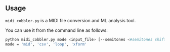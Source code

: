## Usage

`midi_cobbler.py` is a MIDI file conversion and ML analysis tool. 

You can use it from the command line as follows:

```bash
python midi_cobbler.py mode <input_file> [--semitones <#semitones shift>] [--output_file <output_file>] [--plot True/False]
mode = 'mid', 'csv', 'loop', 'xform'